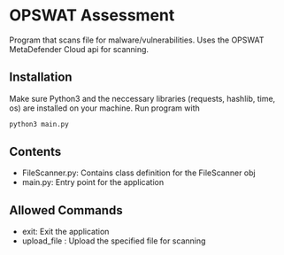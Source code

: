 # OPSWAT Assessment

Program that scans file for malware/vulnerabilities. Uses the OPSWAT MetaDefender Cloud api for scanning.

## Installation

Make sure Python3 and the neccessary libraries (requests, hashlib, time, os) are installed on your machine. Run program with

```bash
python3 main.py
```

## Contents

- FileScanner.py: Contains class definition for the FileScanner obj
- main.py: Entry point for the application

## Allowed Commands

- exit: Exit the application
- upload_file <filepath> : Upload the specified file for scanning
